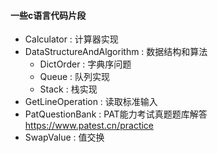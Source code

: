 #### 一些c语言代码片段

- Calculator : 计算器实现
- DataStructureAndAlgorithm : 数据结构和算法
    - DictOrder : 字典序问题
    - Queue : 队列实现
    - Stack : 栈实现
- GetLineOperation : 读取标准输入
- PatQuestionBank : PAT能力考试真题题库解答 https://www.patest.cn/practice
- SwapValue : 值交换
